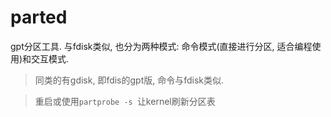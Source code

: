 # parted
gpt分区工具. 与fdisk类似, 也分为两种模式: 命令模式(直接进行分区, 适合编程使用)和交互模式.

> 同类的有gdisk, 即fdis的gpt版, 命令与fdisk类似.

>  重启或使用`partprobe -s `让kernel刷新分区表